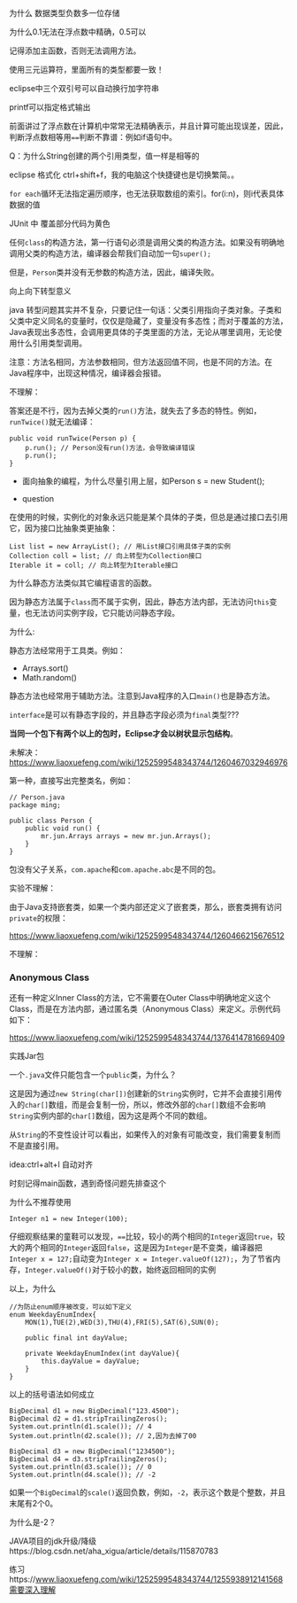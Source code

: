 



为什么 数据类型负数多一位存储

为什么0.1无法在浮点数中精确，0.5可以

记得添加主函数，否则无法调用方法。

使用三元运算符，里面所有的类型都要一致！



eclipse中三个双引号可以自动换行加字符串



printf可以指定格式输出



前面讲过了浮点数在计算机中常常无法精确表示，并且计算可能出现误差，因此，判断浮点数相等用`==`判断不靠谱：例如if语句中。



Q：为什么String创建的两个引用类型，值一样是相等的



eclipse 格式化 ctrl+shift+f，我的电脑这个快捷键也是切换繁简。。



`for each`循环无法指定遍历顺序，也无法获取数组的索引。for(i:n)，则i代表具体数据的值



JUnit 中 覆盖部分代码为黄色



任何`class`的构造方法，第一行语句必须是调用父类的构造方法。如果没有明确地调用父类的构造方法，编译器会帮我们自动加一句`super();`



但是，`Person`类并没有无参数的构造方法，因此，编译失败。



向上向下转型意义



java 转型问题其实并不复杂，只要记住一句话：父类引用指向子类对象。子类和父类中定义同名的变量时，仅仅是隐藏了，变量没有多态性；而对于覆盖的方法，Java表现出多态性，会调用更具体的子类里面的方法，无论从哪里调用，无论使用什么引用类型调用。



 注意：方法名相同，方法参数相同，但方法返回值不同，也是不同的方法。在Java程序中，出现这种情况，编译器会报错。



不理解：

答案还是不行，因为去掉父类的`run()`方法，就失去了多态的特性。例如，`runTwice()`就无法编译：

```
public void runTwice(Person p) {
    p.run(); // Person没有run()方法，会导致编译错误
    p.run();
}
```



* 面向抽象的编程，为什么尽量引用上层，如Person s = new Student();

* question 

在使用的时候，实例化的对象永远只能是某个具体的子类，但总是通过接口去引用它，因为接口比抽象类更抽象：

```
List list = new ArrayList(); // 用List接口引用具体子类的实例
Collection coll = list; // 向上转型为Collection接口
Iterable it = coll; // 向上转型为Iterable接口
```



为什么静态方法类似其它编程语言的函数。



因为静态方法属于`class`而不属于实例，因此，静态方法内部，无法访问`this`变量，也无法访问实例字段，它只能访问静态字段。



为什么:

静态方法经常用于工具类。例如：

- Arrays.sort()
- Math.random()

静态方法也经常用于辅助方法。注意到Java程序的入口`main()`也是静态方法。







`interface`是可以有静态字段的，并且静态字段必须为`final`类型???





**当同一个包下有两个以上的包时，Eclipse才会以树状显示包结构**。



未解决：https://www.liaoxuefeng.com/wiki/1252599548343744/1260467032946976

第一种，直接写出完整类名，例如：

```
// Person.java
package ming;

public class Person {
    public void run() {
        mr.jun.Arrays arrays = new mr.jun.Arrays();
    }
}
```

包没有父子关系，`com.apache`和`com.apache.abc`是不同的包。



实验不理解：

由于Java支持嵌套类，如果一个类内部还定义了嵌套类，那么，嵌套类拥有访问`private`的权限：

https://www.liaoxuefeng.com/wiki/1252599548343744/1260466215676512





不理解：

### Anonymous Class

还有一种定义Inner Class的方法，它不需要在Outer Class中明确地定义这个Class，而是在方法内部，通过匿名类（Anonymous Class）来定义。示例代码如下：

https://www.liaoxuefeng.com/wiki/1252599548343744/1376414781669409



实践Jar包



一个`.java`文件只能包含一个`public`类，为什么？



这是因为通过`new String(char[])`创建新的`String`实例时，它并不会直接引用传入的`char[]`数组，而是会复制一份，所以，修改外部的`char[]`数组不会影响`String`实例内部的`char[]`数组，因为这是两个不同的数组。

从`String`的不变性设计可以看出，如果传入的对象有可能改变，我们需要复制而不是直接引用。





idea:ctrl+alt+l 自动对齐



时刻记得main函数，遇到奇怪问题先排查这个





为什么不推荐使用

```
Integer n1 = new Integer(100);
```







仔细观察结果的童鞋可以发现，`==`比较，较小的两个相同的`Integer`返回`true`，较大的两个相同的`Integer`返回`false`，这是因为`Integer`是不变类，编译器把`Integer x = 127;`自动变为`Integer x = Integer.valueOf(127);`，为了节省内存，`Integer.valueOf()`对于较小的数，始终返回相同的实例

以上，为什么





```
//为防止enum顺序被改变，可以如下定义
enum WeekdayEnumIndex{
    MON(1),TUE(2),WED(3),THU(4),FRI(5),SAT(6),SUN(0);

    public final int dayValue;

    private WeekdayEnumIndex(int dayValue){
        this.dayValue = dayValue;
    }
}
```

以上的括号语法如何成立







```
BigDecimal d1 = new BigDecimal("123.4500");
BigDecimal d2 = d1.stripTrailingZeros();
System.out.println(d1.scale()); // 4
System.out.println(d2.scale()); // 2,因为去掉了00

BigDecimal d3 = new BigDecimal("1234500");
BigDecimal d4 = d3.stripTrailingZeros();
System.out.println(d3.scale()); // 0
System.out.println(d4.scale()); // -2
```

如果一个`BigDecimal`的`scale()`返回负数，例如，`-2`，表示这个数是个整数，并且末尾有2个0。



为什么是-2？



















JAVA项目的jdk升级/降级https://blog.csdn.net/aha_xigua/article/details/115870783











练习https://www.liaoxuefeng.com/wiki/1252599548343744/1255938912141568需要深入理解